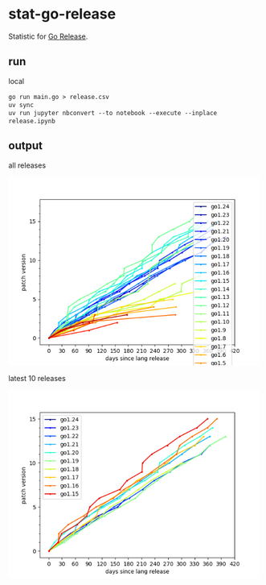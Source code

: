 # stat-go-release

Statistic for [Go Release](https://go.dev/doc/devel/release).

## run
local
```
go run main.go > release.csv
uv sync
uv run jupyter nbconvert --to notebook --execute --inplace release.ipynb
```

## output

all releases

<img src="./releaseAll.png" alt="" width="500">

latest 10 releases

<img src="./releaseLatest10.png" alt="" width="500">
